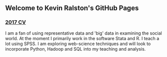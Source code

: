 ## Welcome to Kevin Ralston's GitHub Pages

### [2017 CV](https://github.com/kevralston/kevralston.github.io/blob/master/C.V.2017.v2.docx) 

I am a fan of using representative data and 'big' data in examining the social world. At the moment I primarily work in the software Stata and R. I teach a lot using SPSS. I am exploring web-science techniques and will look to incorporate Python, Hadoop and SQL into my teaching and analysis.

